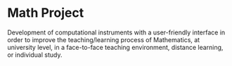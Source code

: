 # Math Project

Development of computational instruments with a user-friendly interface in order to improve the teaching/learning process of Mathematics,
at university level, in a face-to-face teaching environment, distance learning, or individual study.

